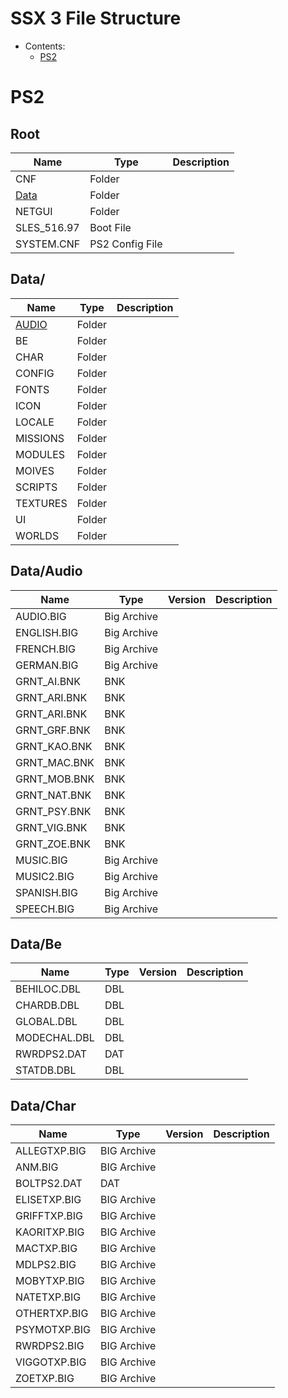 # SSX 3 File Structure

- Contents:
    - [PS2](#PS2)

# PS2
## Root
| Name        	| Type            	| Description 	|
|-------------	|-----------------	|-------------	|
| CNF         	| Folder          	|             	|
| [Data](#Data/)     	| Folder          	|             	|
| NETGUI      	| Folder          	|             	|
| SLES_516.97 	| Boot File       	|             	|
| SYSTEM.CNF  	| PS2 Config File 	|             	|

## Data/
| Name     	| Type   	| Description 	|
|----------	|--------	|-------------	|
| [AUDIO](#Data/Audio)    	| Folder 	|             	|
| BE       	| Folder 	|             	|
| CHAR     	| Folder 	|             	|
| CONFIG   	| Folder 	|             	|
| FONTS    	| Folder 	|             	|
| ICON     	| Folder 	|             	|
| LOCALE   	| Folder 	|             	|
| MISSIONS 	| Folder 	|             	|
| MODULES  	| Folder 	|             	|
| MOIVES   	| Folder 	|             	|
| SCRIPTS  	| Folder 	|             	|
| TEXTURES 	| Folder 	|             	|
| UI       	| Folder 	|             	|
| WORLDS   	| Folder 	|             	|

## Data/Audio

| Name         	| Type        	| Version 	| Description 	|
|--------------	|-------------	|---------	|-------------	|
| AUDIO.BIG    	| Big Archive 	|         	|             	|
| ENGLISH.BIG  	| Big Archive 	|         	|             	|
| FRENCH.BIG   	| Big Archive 	|         	|             	|
| GERMAN.BIG   	| Big Archive 	|         	|             	|
| GRNT_AI.BNK  	| BNK         	|         	|             	|
| GRNT_ARI.BNK 	| BNK         	|         	|             	|
| GRNT_ARI.BNK 	| BNK         	|         	|             	|
| GRNT_GRF.BNK 	| BNK         	|         	|             	|
| GRNT_KAO.BNK 	| BNK         	|         	|             	|
| GRNT_MAC.BNK 	| BNK         	|         	|             	|
| GRNT_MOB.BNK 	| BNK         	|         	|             	|
| GRNT_NAT.BNK 	| BNK         	|         	|             	|
| GRNT_PSY.BNK 	| BNK         	|         	|             	|
| GRNT_VIG.BNK 	| BNK         	|         	|             	|
| GRNT_ZOE.BNK 	| BNK         	|         	|             	|
| MUSIC.BIG    	| Big Archive 	|         	|             	|
| MUSIC2.BIG   	| Big Archive 	|         	|             	|
| SPANISH.BIG  	| Big Archive 	|         	|             	|
| SPEECH.BIG   	| Big Archive 	|         	|             	|

## Data/Be
| Name         	| Type 	| Version 	| Description 	|
|--------------	|------	|---------	|-------------	|
| BEHILOC.DBL  	| DBL  	|         	|             	|
| CHARDB.DBL   	| DBL  	|         	|             	|
| GLOBAL.DBL   	| DBL  	|         	|             	|
| MODECHAL.DBL 	| DBL  	|         	|             	|
| RWRDPS2.DAT  	| DAT  	|         	|             	|
| STATDB.DBL   	| DBL  	|         	|             	|

## Data/Char
| Name         	| Type        	| Version 	| Description 	|
|--------------	|-------------	|---------	|-------------	|
| ALLEGTXP.BIG 	| BIG Archive 	|         	|             	|
| ANM.BIG      	| BIG Archive 	|         	|             	|
| BOLTPS2.DAT  	| DAT         	|         	|             	|
| ELISETXP.BIG 	| BIG Archive 	|         	|             	|
| GRIFFTXP.BIG 	| BIG Archive 	|         	|             	|
| KAORITXP.BIG 	| BIG Archive 	|         	|             	|
| MACTXP.BIG   	| BIG Archive 	|         	|             	|
| MDLPS2.BIG   	| BIG Archive 	|         	|             	|
| MOBYTXP.BIG  	| BIG Archive 	|         	|             	|
| NATETXP.BIG  	| BIG Archive 	|         	|             	|
| OTHERTXP.BIG 	| BIG Archive 	|         	|             	|
| PSYMOTXP.BIG 	| BIG Archive 	|         	|             	|
| RWRDPS2.BIG  	| BIG Archive 	|         	|             	|
| VIGGOTXP.BIG 	| BIG Archive 	|         	|             	|
| ZOETXP.BIG   	| BIG Archive 	|         	|             	|
